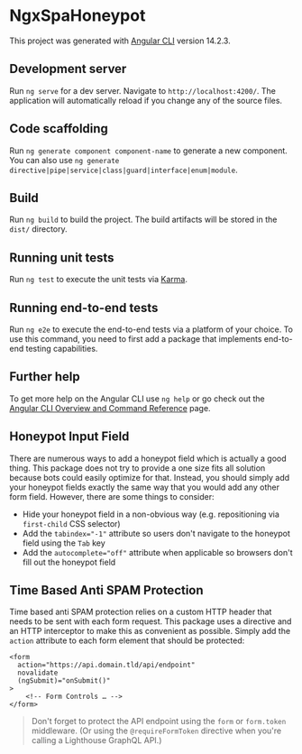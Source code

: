 # NgxSpaHoneypot

This project was generated with [Angular CLI](https://github.com/angular/angular-cli) version 14.2.3.

## Development server

Run `ng serve` for a dev server. Navigate to `http://localhost:4200/`. The application will automatically reload if you change any of the source files.

## Code scaffolding

Run `ng generate component component-name` to generate a new component. You can also use `ng generate directive|pipe|service|class|guard|interface|enum|module`.

## Build

Run `ng build` to build the project. The build artifacts will be stored in the `dist/` directory.

## Running unit tests

Run `ng test` to execute the unit tests via [Karma](https://karma-runner.github.io).

## Running end-to-end tests

Run `ng e2e` to execute the end-to-end tests via a platform of your choice. To use this command, you need to first add a package that implements end-to-end testing capabilities.

## Further help

To get more help on the Angular CLI use `ng help` or go check out the [Angular CLI Overview and Command Reference](https://angular.io/cli) page.

## Honeypot Input Field

There are numerous ways to add a honeypot field which is actually a good thing.
This package does not try to provide a one size fits all solution because bots could easily optimize for that.
Instead, you should simply add your honeypot fields exactly the same way that you would add any other form field.
However, there are some things to consider:

- Hide your honeypot field in a non-obvious way (e.g. repositioning via `first-child` CSS selector)
- Add the `tabindex="-1"` attribute so users don't navigate to the honeypot field using the `Tab` key
- Add the `autocomplete="off"` attribute when applicable so browsers don't fill out the honeypot field

## Time Based Anti SPAM Protection

Time based anti SPAM protection relies on a custom HTTP header that needs to be sent with each form request.
This package uses a directive and an HTTP interceptor to make this as convenient as possible.
Simply add the `action` attribute to each form element that should be protected:

```angular2html
<form
  action="https://api.domain.tld/api/endpoint" 
  novalidate
  (ngSubmit)="onSubmit()"
>
    <!-- Form Controls … -->
</form>
```

> Don't forget to protect the API endpoint using the `form` or `form.token` middleware.
> (Or using the `@requireFormToken` directive when you're calling a Lighthouse GraphQL API.)
